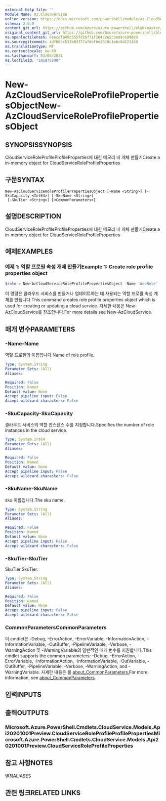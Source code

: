 ```yaml
---
external help file: ''
Module Name: Az.CloudService
online version: https://docs.microsoft.com/powershell/module/az.CloudService/new-AzCloudServiceRoleProfilePropertiesObject
schema: 2.0.0
content_git_url: https://github.com/Azure/azure-powershell/blob/master/src/CloudService/help/New-AzCloudServiceRoleProfilePropertiesObject.md
original_content_git_url: https://github.com/Azure/azure-powershell/blob/master/src/CloudService/help/New-AzCloudServiceRoleProfilePropertiesObject.md
ms.openlocfilehash: 6eec8f849d555fd2bf71f564c2e5c3ed9c699d80
ms.sourcegitcommit: 4dfb0cc533b83f77afdcfbe2618c1e6c8d221330
ms.translationtype: MT
ms.contentlocale: ko-KR
ms.lasthandoff: 03/04/2021
ms.locfileid: "101978800"
---
```

# <span data-ttu-id="d34f4-101">New-AzCloudServiceRoleProfilePropertiesObject</span><span class="sxs-lookup"><span data-stu-id="d34f4-101">New-AzCloudServiceRoleProfilePropertiesObject</span></span>

## <span data-ttu-id="d34f4-102">SYNOPSIS</span><span class="sxs-lookup"><span data-stu-id="d34f4-102">SYNOPSIS</span></span>
<span data-ttu-id="d34f4-103">CloudServiceRoleProfileProfileProperties에 대한 메모리 내 개체 만들기</span><span class="sxs-lookup"><span data-stu-id="d34f4-103">Create a in-memory object for CloudServiceRoleProfileProperties</span></span>

## <span data-ttu-id="d34f4-104">구문</span><span class="sxs-lookup"><span data-stu-id="d34f4-104">SYNTAX</span></span>

```
New-AzCloudServiceRoleProfilePropertiesObject [-Name <String>] [-SkuCapacity <Int64>] [-SkuName <String>]
 [-SkuTier <String>] [<CommonParameters>]
```

## <span data-ttu-id="d34f4-105">설명</span><span class="sxs-lookup"><span data-stu-id="d34f4-105">DESCRIPTION</span></span>
<span data-ttu-id="d34f4-106">CloudServiceRoleProfileProfileProperties에 대한 메모리 내 개체 만들기</span><span class="sxs-lookup"><span data-stu-id="d34f4-106">Create a in-memory object for CloudServiceRoleProfileProperties</span></span>

## <span data-ttu-id="d34f4-107">예제</span><span class="sxs-lookup"><span data-stu-id="d34f4-107">EXAMPLES</span></span>

### <span data-ttu-id="d34f4-108">예제 1: 역할 프로필 속성 개체 만들기</span><span class="sxs-lookup"><span data-stu-id="d34f4-108">Example 1: Create role profile properties object</span></span>
```powershell
$role = New-AzCloudServiceRoleProfilePropertiesObject -Name 'WebRole' -SkuName 'Standard_D1_v2' -SkuTier 'Standard' -SkuCapacity 2
```

<span data-ttu-id="d34f4-109">이 명령은 클라우드 서비스를 만들거나 업데이트하는 데 사용되는 역할 프로필 속성 개체를 만듭니다.</span><span class="sxs-lookup"><span data-stu-id="d34f4-109">This command creates role profile properties object which is used for creating or updating a cloud service.</span></span>
<span data-ttu-id="d34f4-110">자세한 내용은 New-AzCloudService를 참조합니다.</span><span class="sxs-lookup"><span data-stu-id="d34f4-110">For more details see New-AzCloudService.</span></span>

## <span data-ttu-id="d34f4-111">매개 변수</span><span class="sxs-lookup"><span data-stu-id="d34f4-111">PARAMETERS</span></span>

### <span data-ttu-id="d34f4-112">-Name</span><span class="sxs-lookup"><span data-stu-id="d34f4-112">-Name</span></span>
<span data-ttu-id="d34f4-113">역할 프로필의 이름입니다.</span><span class="sxs-lookup"><span data-stu-id="d34f4-113">Name of role profile.</span></span>

```yaml
Type: System.String
Parameter Sets: (All)
Aliases:

Required: False
Position: Named
Default value: None
Accept pipeline input: False
Accept wildcard characters: False
```

### <span data-ttu-id="d34f4-114">-SkuCapacity</span><span class="sxs-lookup"><span data-stu-id="d34f4-114">-SkuCapacity</span></span>
<span data-ttu-id="d34f4-115">클라우드 서비스의 역할 인스턴스 수를 지정합니다.</span><span class="sxs-lookup"><span data-stu-id="d34f4-115">Specifies the number of role instances in the cloud service.</span></span>

```yaml
Type: System.Int64
Parameter Sets: (All)
Aliases:

Required: False
Position: Named
Default value: None
Accept pipeline input: False
Accept wildcard characters: False
```

### <span data-ttu-id="d34f4-116">-SkuName</span><span class="sxs-lookup"><span data-stu-id="d34f4-116">-SkuName</span></span>
<span data-ttu-id="d34f4-117">sku 이름입니다.</span><span class="sxs-lookup"><span data-stu-id="d34f4-117">The sku name.</span></span>

```yaml
Type: System.String
Parameter Sets: (All)
Aliases:

Required: False
Position: Named
Default value: None
Accept pipeline input: False
Accept wildcard characters: False
```

### <span data-ttu-id="d34f4-118">-SkuTier</span><span class="sxs-lookup"><span data-stu-id="d34f4-118">-SkuTier</span></span>
<span data-ttu-id="d34f4-119">SkuTier.</span><span class="sxs-lookup"><span data-stu-id="d34f4-119">SkuTier.</span></span>

```yaml
Type: System.String
Parameter Sets: (All)
Aliases:

Required: False
Position: Named
Default value: None
Accept pipeline input: False
Accept wildcard characters: False
```

### <span data-ttu-id="d34f4-120">CommonParameters</span><span class="sxs-lookup"><span data-stu-id="d34f4-120">CommonParameters</span></span>
<span data-ttu-id="d34f4-121">이 cmdlet은 -Debug, -ErrorAction, -ErrorVariable, -InformationAction, -InformationVariable, -OutBuffer, -PipelineVariable, -Verbose, -WarningAction 및 -WarningVariable의 일반적인 매개 변수를 지원합니다.</span><span class="sxs-lookup"><span data-stu-id="d34f4-121">This cmdlet supports the common parameters: -Debug, -ErrorAction, -ErrorVariable, -InformationAction, -InformationVariable, -OutVariable, -OutBuffer, -PipelineVariable, -Verbose, -WarningAction, and -WarningVariable.</span></span> <span data-ttu-id="d34f4-122">자세한 내용은 를 [about_CommonParameters.](http://go.microsoft.com/fwlink/?LinkID=113216)</span><span class="sxs-lookup"><span data-stu-id="d34f4-122">For more information, see [about_CommonParameters](http://go.microsoft.com/fwlink/?LinkID=113216).</span></span>

## <span data-ttu-id="d34f4-123">입력</span><span class="sxs-lookup"><span data-stu-id="d34f4-123">INPUTS</span></span>

## <span data-ttu-id="d34f4-124">출력</span><span class="sxs-lookup"><span data-stu-id="d34f4-124">OUTPUTS</span></span>

### <span data-ttu-id="d34f4-125">Microsoft.Azure.PowerShell.Cmdlets.CloudService.Models.Api20201001Preview.CloudServiceRoleProfileProfileProperties</span><span class="sxs-lookup"><span data-stu-id="d34f4-125">Microsoft.Azure.PowerShell.Cmdlets.CloudService.Models.Api20201001Preview.CloudServiceRoleProfileProperties</span></span>

## <span data-ttu-id="d34f4-126">참고 사항</span><span class="sxs-lookup"><span data-stu-id="d34f4-126">NOTES</span></span>

<span data-ttu-id="d34f4-127">별칭</span><span class="sxs-lookup"><span data-stu-id="d34f4-127">ALIASES</span></span>

## <span data-ttu-id="d34f4-128">관련 링크</span><span class="sxs-lookup"><span data-stu-id="d34f4-128">RELATED LINKS</span></span>

